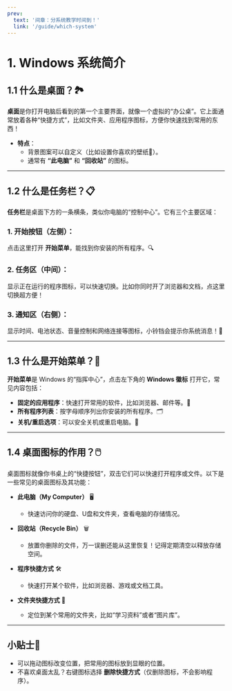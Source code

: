 ```yaml
---
prev:
  text: '间章：分系统教学时间到！'
  link: '/guide/which-system'
---
```

# 1. Windows 系统简介

## **1.1 什么是桌面？🏞️**  
**桌面**是你打开电脑后看到的第一个主要界面，就像一个虚拟的“办公桌”。它上面通常放着各种“快捷方式”，比如文件夹、应用程序图标，方便你快速找到常用的东西！  

- **特点**：  
  - 背景图案可以自定义（比如设置你喜欢的壁纸🌌）。  
  - 通常有 **“此电脑”** 和 **“回收站”** 的图标。  

---

## **1.2 什么是任务栏？📋**  
**任务栏**是桌面下方的一条横条，类似你电脑的“控制中心”。它有三个主要区域：  

### 1. **开始按钮（左侧）**：
点击这里打开 **开始菜单**，能找到你安装的所有程序。🔍  
### 2. **任务区（中间）**：
显示正在运行的程序图标，可以快速切换。比如你同时开了浏览器和文档，点这里切换超方便！  
### 3. **通知区（右侧）**：
显示时间、电池状态、音量控制和网络连接等图标，小铃铛会提示你系统消息！🔔  

---

## **1.3 什么是开始菜单？📂**  
**开始菜单**是 Windows 的“指挥中心”，点击左下角的 **Windows 徽标** 打开它，常见内容包括：  

- **固定的应用程序**：快速打开常用的软件，比如浏览器、邮件等。📧  
- **所有程序列表**：按字母顺序列出你安装的所有程序。🗂️  
- **关机/重启选项**：可以安全关机或重启电脑。🛑  

---

## **1.4 桌面图标的作用？🖱️**  

桌面图标就像你书桌上的“快捷按钮”，双击它们可以快速打开程序或文件。以下是一些常见的桌面图标及其功能：  

- **此电脑（My Computer）** 🖥️  
  - 快速访问你的硬盘、U盘和文件夹，查看电脑的存储情况。  

- **回收站（Recycle Bin）** 🗑️  
  - 放置你删除的文件，万一误删还能从这里恢复！记得定期清空以释放存储空间。  

- **程序快捷方式** 🛠️  
  - 快速打开某个软件，比如浏览器、游戏或文档工具。  

- **文件夹快捷方式** 📁  
  - 定位到某个常用的文件夹，比如“学习资料”或者“图片库”。  

---

## **小贴士📎**  
- 可以拖动图标改变位置，把常用的图标放到显眼的位置。  
- 不喜欢桌面太乱？右键图标选择 **删除快捷方式**（仅删除图标，不会影响程序）。  